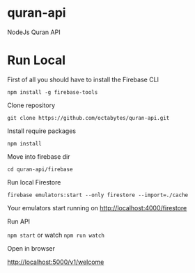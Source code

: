# quran-api
NodeJs Quran API

# Run Local
First of all you should have to install the Firebase CLI

`npm install -g firebase-tools`

Clone repository 

`git clone https://github.com/octabytes/quran-api.git`

Install require packages

`npm install`

Move into firebase dir

`cd quran-api/firebase`

Run local Firestore

`firebase emulators:start --only firestore --import=./cache`

Your emulators start running on [http://localhost:4000/firestore](http://localhost:4000/firestore)


Run API

`npm start` or watch `npm run watch`

Open in browser

[http://localhost:5000/v1/welcome](http://localhost:5000/v1/welcome)